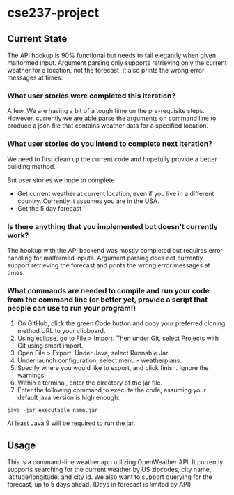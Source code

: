 # cse237-project

## Current State
The API hookup is 90% functional but needs to fail elegantly when given malformed input.
Argument parsing only supports retrieving only the current weather for a location, not the forecast. It
also prints the wrong error messages at times.

### What user stories were completed this iteration?
A few. We are having a bit of a tough time on the pre-requisite steps. However, currently we are able parse the arguments on command line to produce a json file that contains weather data for a specified location.

### What user stories do you intend to complete next iteration?
We need to first clean up the current code and hopefully provide a better building method.

But user stories we hope to complete
* Get current weather at current location, even if you live in a different country. Currently it assumes you are in the USA.
* Get the 5 day forecast

### Is there anything that you implemented but doesn't currently work?
The hookup with the API backend was mostly completed but requires error handling for malformed inputs.
Argument parsing does not currently support retrieving the forecast and prints the wrong error messages at times.

### What commands are needed to compile and run your code from the command line (or better yet, provide a script that people can use to run your program!)
1. On GitHub, click the green Code button and copy your preferred cloning method URL to your clipboard.
2. Using eclipse, go to File > Import. Then under Git, select Projects with Git using smart import.
3. Open File > Export. Under Java, select Runnable Jar.
4. Under launch configuration, select menu - weatherplans.
5. Specify where you would like to export, and click finish. Ignore the warnings.
6. Within a terminal, enter the directory of the jar file.
7. Enter the following command to execute the code, assuming your default java version is high enough:
```
java -jar executable_name.jar
```
At least Java 9 will be required to run the jar.


## Usage
This is a command-line weather app utilizing OpenWeather API. It currently supports
searching for the current weather by US zipcodes, city name, latitude/longitude, and city id.
We also want to support querying for the forecast, up to 5 days ahead. (Days in forecast is limited by API)

